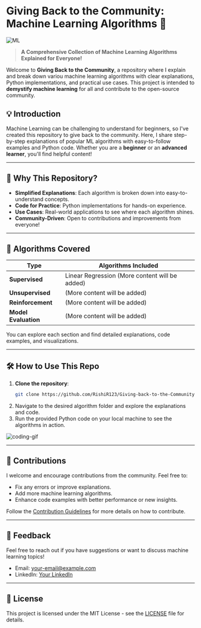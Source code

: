 # Giving Back to the Community: Machine Learning Algorithms 🚀

![ML](https://c.tenor.com/PpxtdVCW8KIAAAAC/tenor.gif)

> **A Comprehensive Collection of Machine Learning Algorithms Explained for Everyone!**

Welcome to **Giving Back to the Community**, a repository where I explain and break down variou machine learning algorithms with clear explanations, Python implementations, and practical use cases. This project is intended to **demystify machine learning** for all and contribute to the open-source community.


## 💡 Introduction

Machine Learning can be challenging to understand for beginners, so I've created this repository to give back to the community. Here, I share step-by-step explanations of popular ML algorithms with easy-to-follow examples and Python code. Whether you are a **beginner** or an **advanced learner**, you'll find helpful content!

---

## 🎯 Why This Repository?

- **Simplified Explanations**: Each algorithm is broken down into easy-to-understand concepts.
- **Code for Practice**: Python implementations for hands-on experience.
- **Use Cases**: Real-world applications to see where each algorithm shines.
- **Community-Driven**: Open to contributions and improvements from everyone!

---

## 🧠 Algorithms Covered

| Type               | Algorithms Included                                                 |
|--------------------|---------------------------------------------------------------------|
| **Supervised**      | Linear Regression (More content will be added)   |
| **Unsupervised**    |  (More content will be added)              |
| **Reinforcement**   |  (More content will be added)                              |
| **Model Evaluation**|  (More content will be added)       |

You can explore each section and find detailed explanations, code examples, and visualizations.

---

## 🛠 How to Use This Repo

1. **Clone the repository**:
    ```bash
    git clone https://github.com/RishiR123/Giving-back-to-the-Community-.git
    ```
2. Navigate to the desired algorithm folder and explore the explanations and code.
3. Run the provided Python code on your local machine to see the algorithms in action.

![coding-gif](https://c.tenor.com/I7tGQJsBbacAAAAC/tenor.gif)

---

## 🤝 Contributions

I welcome and encourage contributions from the community. Feel free to:

- Fix any errors or improve explanations.
- Add more machine learning algorithms.
- Enhance code examples with better performance or new insights.

Follow the [Contribution Guidelines](CONTRIBUTING.md) for more details on how to contribute.

---

## 📝 Feedback

Feel free to reach out if you have suggestions or want to discuss machine learning topics!

- Email: your-email@example.com
- LinkedIn: [Your LinkedIn](https://linkedin.com/in/rishi-ravikumar)

---

## 📄 License

This project is licensed under the MIT License - see the [LICENSE](LICENSE) file for details.
